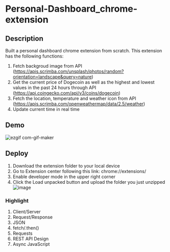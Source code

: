 # Personal-Dashboard_chrome-extension
## Description
Built a personal dashboard chrome extension from scratch. This extension has the following functions:
1. Fetch backgroud image from API (https://apis.scrimba.com/unsplash/photos/random?orientation=landscape&query=nature)
2. Get the current price of Dogecoin as well as the highest and lowest values in the past 24 hours through API (https://api.coingecko.com/api/v3/coins/dogecoin)
3. Fetch the location, temperature and weather icon from API (https://apis.scrimba.com/openweathermap/data/2.5/weather)
4. Update current time in real time


## Demo
![ezgif com-gif-maker](https://user-images.githubusercontent.com/61951792/161701313-9a31fc0f-68f3-4cc4-9fa5-da1a5557413e.gif)

## Deploy
1. Download the extension folder to your local device
2. Go to Extension center following this link: chrome://extensions/
3. Enable developer mode in the upper right corner
4. Click the Load unpacked button and upload the folder you just unzipped
![image](https://user-images.githubusercontent.com/61951792/160252546-5f31d678-bf18-4bd6-94be-0a765e095779.png)

### Highlight
1. Client/Server
2. Request/Response
3. JSON
4. fetch/.then()
5. Requests
6. REST API Design
7. Async JavaScript
